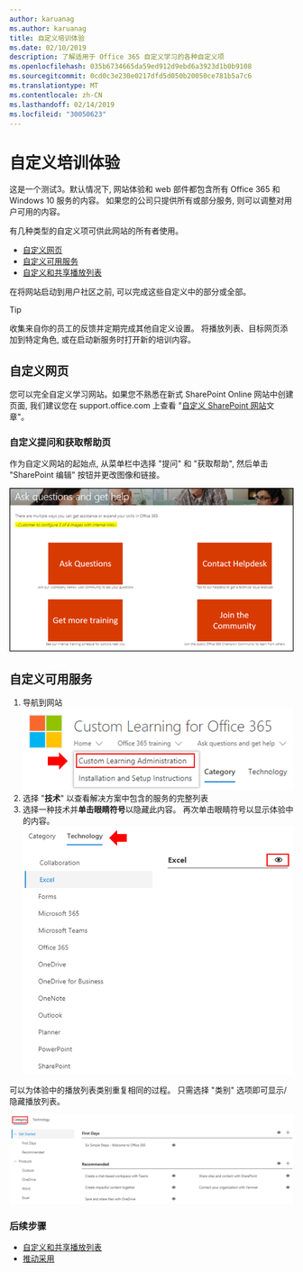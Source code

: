 ```yaml
---
author: karuanag
ms.author: karuanag
title: 自定义培训体验
ms.date: 02/10/2019
description: 了解适用于 Office 365 自定义学习的各种自定义项
ms.openlocfilehash: 035b6734665da59ed912d9ebd6a3923d1b0b9108
ms.sourcegitcommit: 0cd0c3e230e0217dfd5d050b20050ce781b5a7c6
ms.translationtype: MT
ms.contentlocale: zh-CN
ms.lasthandoff: 02/14/2019
ms.locfileid: "30050623"
---
```

# <a name="customize-the-training-experience"></a>自定义培训体验

这是一个测试3。默认情况下, 网站体验和 web 部件都包含所有 Office 365 和 Windows 10 服务的内容。 如果您的公司只提供所有或部分服务, 则可以调整对用户可用的内容。  

有几种类型的自定义项可供此网站的所有者使用。 

- [自定义网页](#customizing-web-pages)
- [自定义可用服务](#customize-available-services)
- [自定义和共享播放列表](customplaylist.md)

在将网站启动到用户社区之前, 可以完成这些自定义中的部分或全部。  

> [!TIP]
> 收集来自你的员工的反馈并定期完成其他自定义设置。 将播放列表、目标网页添加到特定角色, 或在启动新服务时打开新的培训内容。 

## <a name="customizing-web-pages"></a>自定义网页

您可以完全自定义学习网站。如果您不熟悉在新式 SharePoint Online 网站中创建页面, 我们建议您在 support.office.com 上查看 "[自定义 SharePoint 网站](https://support.office.com/en-us/article/customize-your-sharepoint-site-320b43e5-b047-4fda-8381-f61e8ac7f59b)文章"。 

### <a name="customize-the-ask-questions-and-get-help-page"></a>自定义**提问和获取帮助**页

作为自定义网站的起始点, 从菜单栏中选择 "提问" 和 "获取帮助", 然后单击 "SharePoint 编辑" 按钮并更改图像和链接。 

![custom_ask](media/custom_ask.png)

## <a name="customize-available-services"></a>自定义可用服务

1.  导航到网站![custom_admin 中的 "自定义学习管理" 页](media/custom_admin.png)
1. 选择 "**技术**" 以查看解决方案中包含的服务的完整列表
1. 选择一种技术并**单击眼睛符号**以隐藏此内容。 再次单击眼睛符号以显示体验中的内容。![自定义](media/custom_techlist.png)

可以为体验中的播放列表类别重复相同的过程。 只需选择 "类别" 选项即可显示/隐藏播放列表。 

![custom_cat](media/custom_cat.png)

### <a name="next-steps"></a>后续步骤

- [自定义和共享播放列表](customplaylist.md)
- [推动采用](driveadoption.md) 